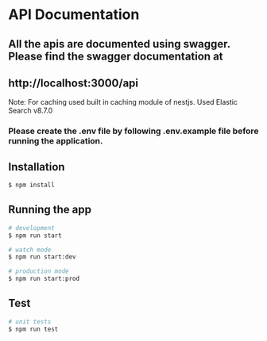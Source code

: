 # API Documentation

## All the apis are documented using swagger. Please find the swagger documentation at

## http://localhost:3000/api

Note: For caching used built in caching module of nestjs.
Used Elastic Search v8.7.0

### Please create the .env file by following .env.example file before running the application.

## Installation

```bash
$ npm install
```

## Running the app

```bash
# development
$ npm run start

# watch mode
$ npm run start:dev

# production mode
$ npm run start:prod
```

## Test

```bash
# unit tests
$ npm run test
```
